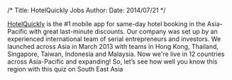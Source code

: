 /*
Title: HotelQuickly Jobs
Author:
Date: 2014/07/21
*/

[HotelQuickly](http://www.hotelquickly.com) is the #1 mobile app for same-day hotel booking in the Asia-Pacific with great last-minute discounts. Our company was set up by an experienced international team of serial entrepreneurs and investors. We launched across Asia in March 2013 with teams in Hong Kong, Thailand, Singapore, Taiwan, Indonesia and Malaysia. Now we're live in 12 countries across Asia-Pacific and expanding! So, let’s see how well you know this region with this quiz on South East Asia